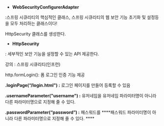 - ****WebSecurityConfigurerAdapter****

:스프링 시큐리티의 핵심적인 클래스, 스프링 시큐리티의 웹 보안 기능 초기화 및 설정등을 모두 처리하는 클래스이다! 

HttpSecurity 클래스를 생성한다.

- **HttpSecurity**

: 세부적인 보안 기능을 설정할 수 있는 API 제공한다.

강의 : 스프링 시큐리티(인프런) 

http.formLogin(): 폼 로그인 인증 기능 제공


**.loginPage(“/login.html") :** 로그인 페이지를 만들어 등록할 수 있음 

**.usernameParameter("username")	:** 유저네임을 유저네임 파라미터명이 아니라 다른 파라미터명으로 지정해 줄 수 있다.

**.passwordParameter(“password”) :** 패스워드를 ****패스워드 파라미터명이 아니라 다른 파라미터명으로 지정해 줄 수 있다. ****
